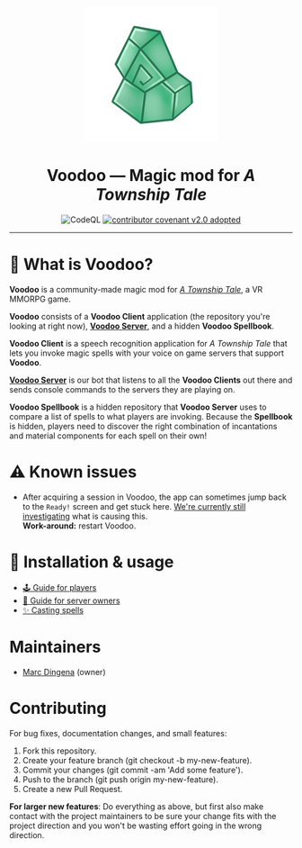 <p align="center">
  <img width="240" src="./src/ui/images/Voodoo.png" alt="Voodoo Logo" />
</p>

<h1 align="center">Voodoo — Magic mod for <i>A Township Tale</i></h3></h1>

<p align="center">
  <img alt="CodeQL" src="https://github.com/mdingena/att-voodoo/actions/workflows/codeql-analysis.yml/badge.svg" />
  <a href="CODE-OF-CONDUCT.md"><img alt="contributor covenant v2.0 adopted" src="https://img.shields.io/badge/Contributor%20Covenant-v2.0%20adopted-ff69b4.svg" /></a>
</p>

---

# 🔮 What is Voodoo?

**Voodoo** is a community-made magic mod for [_A Township Tale_](https://townshiptale.com/), a VR MMORPG game.

**Voodoo** consists of a **Voodoo Client** application (the repository you're looking at right now), [**Voodoo Server**](https://github.com/mdingena/att-voodoo-server), and a hidden **Voodoo Spellbook**.

**Voodoo Client** is a speech recognition application for _A Township Tale_ that lets you invoke magic spells with your voice on game servers that support **Voodoo**.

[**Voodoo Server**](https://github.com/mdingena/att-voodoo-server) is our bot that listens to all the **Voodoo Clients** out there and sends console commands to the servers they are playing on.

**Voodoo Spellbook** is a hidden repository that **Voodoo Server** uses to compare a list of spells to what players are invoking. Because the **Spellbook** is hidden, players need to discover the right combination of incantations and material components for each spell on their own!

# ⚠️ Known issues

- After acquiring a session in Voodoo, the app can sometimes jump back to the `Ready!` screen and get stuck here. [We're currently still investigating](https://github.com/mdingena/att-voodoo/issues/7) what is causing this.  
  **Work-around:** restart Voodoo.

# 🚀 Installation & usage

- [🕹️ Guide for players](./guides/PLAYERS.md)
- [🧰 Guide for server owners](./guides/SERVER-OWNERS.md)
- [✨ Casting spells](./guides/SPELLCASTING.MD)

# Maintainers

- [Marc Dingena](https://github.com/mdingena) (owner)

# Contributing

For bug fixes, documentation changes, and small features:

1. Fork this repository.
1. Create your feature branch (git checkout -b my-new-feature).
1. Commit your changes (git commit -am 'Add some feature').
1. Push to the branch (git push origin my-new-feature).
1. Create a new Pull Request.

**For larger new features**: Do everything as above, but first also make contact with the project maintainers to be sure your change fits with the project direction and you won't be wasting effort going in the wrong direction.
